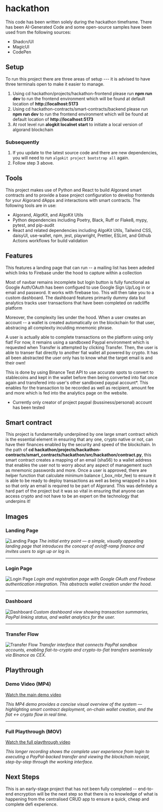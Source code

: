 # hackathon

This code has been written solely during the hackathon timeframe. There has been AI-Generated Code and some open-source samples have been used from the following sources:

- Shadcn/UI
- MagicUI
- CodePen

## Setup

To run this project there are three areas of setup --- it is advised to have three terminals open to make it easier
to manage.

1. Using cd hackathon/projects/hackathon-frontend please run **npm run dev** to run the frontend environment which will be found at default
   location of **http://localhost:5173**
2. Using cd hackathon-contracts/smart-contracts/backend please run **npm run dev** to run the frontend environment which will be found at default
   location of **http://localhost:5173**
3. At root level run **alogkit localnet start** to initiate a local version of algorand blockchain

### Subsequently

1. If you update to the latest source code and there are new dependencies, you will need to run `algokit project bootstrap all` again.
2. Follow step 3 above.

## Tools

This project makes use of Python and React to build Algorand smart contracts and to provide a base project configuration to develop frontends for your Algorand dApps and interactions with smart contracts. The following tools are in use:

- Algorand, AlgoKit, and AlgoKit Utils
- Python dependencies including Poetry, Black, Ruff or Flake8, mypy, pytest, and pip-audit
- React and related dependencies including AlgoKit Utils, Tailwind CSS, daisyUI, use-wallet, npm, jest, playwright, Prettier, ESLint, and Github Actions workflows for build validation


## Features

This features a landing page that can run -- a mailing list has been adeded which links to Firebase under the hood to capture within a collection

Most of navbar remains incomplete but login button is fully functional as Google Auth/OAuth has been configued to use Google Sign Up/Log in or email and password. It works with firebase too. This will then take you to a custom dashboard. The dashboard features primarily dummy data but analytics tracks user transactions that have been completed on radcliffe platform

Moreover, the complexity lies under the hood. When a user creates an account -- a wallet is created automatically on the blockchain for that user, abstracing all complexity inculding mnemonic phrase.

A user is actually able to complete transactions on the platform using only fiat! For now, it remains using a sandboxed Paypal environment which is requested when Transfer is attempted by clicking Transfer. Then, the user is able to transer fiat directly to another fiat wallet all powered by crypto. It has all been abstracted the user only has to know what the target email is and their own!

This is done by using Binance Test API to use accurate spots to convert to stablecoins and kept in the wallet before then being converted into fiat once again and transfered into user's other sandboxed paypal account*. This enables for the transaction to be recorded as well as recipient, amount fee and more which is fed into the analytics page on the website.

* Currently only creator of project paypal (bussiness/personal) account has been tested


## Smart contract

This project is fundamentally underpiined by one large smart contract which is the essential element in ensuring that any one, crypto native or not, can have their finances enabled by the security and speed of the blockchain. In the path of **cd hackathon/projects/hackathon-contracts/smart_contracts/hackathon/src/hackathon/contract.py**, this smart contract creates a mapping of an email (sha56) to a wallet address that enables the user not to worry about any aspect of management such as mnemonic passwords and more. Once a user is approved, there are helper function that calculate minimum balance (_box_mbr_fee) to ensure it is able to be ready to deploy transactions as well as being wrapped in a box so that only an email is required to be part of Algorand. This was definitely a hard part of the project but it was so vital in ensuring that anyone can access crypto and not have to be an expert on the technology that underpins it!

## Images

### Landing Page
![Landing Page](./images/landing.jpeg)
*The initial entry point — a simple, visually appealing landing page that introduces the concept of on/off-ramp finance and invites users to sign up or log in.*

---

### Login Page
![Login Page](./images/login.jpeg)
*Login and registration page with Google OAuth and Firebase authentication integration. This abstracts wallet creation under the hood.*

---

### Dashboard
![Dashboard](./images/dashboard.jpeg)
*Custom dashboard view showing transaction summaries, PayPal linking status, and wallet analytics for the user.*

---

### Transfer Flow
![Transfer Flow](./images/transfer.jpeg)
*Transfer interface that connects PayPal sandbox accounts, enabling fiat-to-crypto and crypto-to-fiat transfers seamlessly via Binance as CEX.*


## Playthrough

### Demo Video (MP4)
[ Watch the main demo video](./videos/demo_video.mp4)

*This MP4 demo provides a concise visual overview of the system — highlighting smart contract deployment, on-chain wallet creation, and the fiat ↔ crypto flow in real time.*

---

### Full Playthrough (MOV)
[ Watch the full playthrough video](./videos/playthrough.mov)

*This longer recording shows the complete user experience from login to executing a PayPal-backed transfer and viewing the blockchain receipt, step-by-step through the working interface.*


## Next Steps

This is an early-stage project that has not been fully completed -- end-to-end encryption will be the next step so that there is no knowledge of what is happening from the centralised CRUD app to ensure a quick, cheap and complete defi experience.
